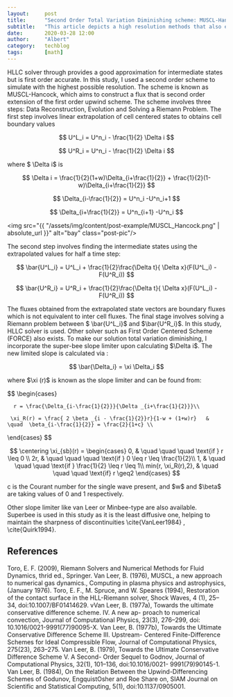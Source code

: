 ```yaml
---
layout:     post
title:      "Second Order Total Variation Diminishing scheme: MUSCL-Hancock with Superbee slope limiter"
subtitle:   "This article depicts a high resolution methods that also ensure TVD nature of the scheme"
date:       2020-03-28 12:00
author:     "Albert"
category:   techblog
tags:       [math]
---
```


<html>
<head>
  <meta charset="utf-8">
  <meta name="viewport" content="width=device-width">
  <title>MathJax example</title>
  <script src="https://polyfill.io/v3/polyfill.min.js?features=es6"></script>
  <script id="MathJax-script" async
          src="https://cdn.jsdelivr.net/npm/mathjax@3/es5/tex-mml-chtml.js">
  </script>
</head>
<body>
  
</body>
</html>

HLLC solver through provides a good approximation for intermediate states but is first order accurate. In this study, I used a second order scheme to simulate with the highest possible resolution. The scheme is known as MUSCL-Hancock, which aims to construct a flux that is second order extension of the first order upwind scheme. The scheme involves three steps: Data Reconstruction, Evolution and Solving a Riemann Problem. The first step involves linear extrapolation of cell centered states to obtains cell boundary values

$$
    U^L_i = U^n_i - \frac{1}{2} \Delta i
$$

$$
U^R_i = U^n_i - \frac{1}{2} \Delta i
$$

<html>
<body>
where $ \Delta i$ is
</body>
</html>


$$
     \Delta i = \frac{1}{2}(1+w)\Delta_{i+\frac{1}{2}} + \frac{1}{2}(1-w)\Delta_{i+\frac{1}{2}}
$$

$$
\Delta_{i-\frac{1}{2}} = U^n_i -U^n_i+1
$$

$$
\Delta_{i+\frac{1}{2}} = U^n_{i+1} -U^n_i
$$

<img src="{{ "/assets/img/content/post-example/MUSCL_Hancock.png" | absolute_url }}" alt="bay" class="post-pic"/>

The second step involves finding the intermediate states using the extrapolated values for half a time step:

$$
    \bar{U^L_i} = U^L_i + \frac{1}{2}\frac{\Delta t}{ \Delta x}(F(U^L_i) - F(U^R_i))
$$

$$
    \bar{U^R_i} = U^R_i + \frac{1}{2}\frac{\Delta t}{ \Delta x}(F(U^L_i) - F(U^R_i))
$$

<html>
  <body>
The fluxes obtained from the extrapolated state vectors are boundary fluxes which is not equivalent to inter cell fluxes. The final stage involves solving a Riemann problem between $ \bar{U^L_i}$ and $\bar{U^R_i}$. In this study, HLLC solver is used. Other solver such as First Order Centered Scheme (FORCE) also exists. To make our solution total variation diminishing, I incorporate the super-bee slope limiter upon calculating $\Delta i$. The new limited slope is calculated via :
  </body>
</html>

$$
    \bar{\Delta_i} = \xi \Delta_i
$$


<html>
  <body>
where $\xi (r)$ is known as the slope limiter and can be found from:
  </body>
</html>

$$
\begin{cases}

      r = \frac{\Delta_{i-\frac{1}{2}}}{\Delta _{i+\frac{1}{2}}}\\

     \xi_R(r) = \frac{ 2 \beta _{i - \frac{1}{2}}r}{1-w + (1+w)r}   & \quad  \beta_{i-\frac{1}{2}} = \frac{2}{1+c} \\

\end{cases}
$$

$$
\centering
    \xi_{sb}(r) =
\begin{cases}
        0,  & \quad  \quad  \quad  \text{if } r \leq 0 \\
        2r,  & \quad  \quad  \quad  \text{if } 0 \leq r \leq \frac{1}{2}\\
        1,  & \quad  \quad  \quad  \text{if }  \frac{1}{2} \leq r \leq 1\\
        min{r, \xi_R(r),2},  & \quad  \quad  \quad  \text{if} r \geq2
\end{cases}
$$

<html>
  <body>
c is the Courant number for the single wave present, and $w$ and $\beta$ are taking values of 0 and 1 respectively.

Other slope limiter like van Leer or Minbee-type are also available. Superbee is used in this study as it is the least diffusive one, helping to maintain the sharpness of discontinuities \cite{VanLeer1984} , \cite{Quirk1994}.  
  </body>
</html>

<h2 class="section-heading">References</h2>
Toro, E. F. (2009), Riemann Solvers and Numerical Methods for Fluid Dynamics, thrid ed., Springer.
Van Leer, B. (1976), MUSCL, a new approach to numerical gas dynamics., Computing in plasma physics and astrophysics, (January 1976).
Toro, E. F., M. Spruce, and W. Speares (1994), Restoration of the contact surface in the HLL-Riemann solver, Shock Waves, 4 (1), 25–34, doi:10.1007/BF01414629.
vVan Leer, B. (1977a), Towards the ultimate conservative difference scheme. IV. A new ap- proach to numerical convection, Journal of Computational Physics, 23(3), 276–299, doi: 10.1016/0021-9991(77)90095-X.
Van Leer, B. (1977b), Towards the Ultimate Conservative Difference Scheme III. Upstream- Centered Finite-Difference Schemes for Ideal Compressible Flow, Journal of Computational Physics, 275(23), 263–275.
Van Leer, B. (1979), Towards the Ultimate Conservative Difference Scheme V. A Second- Order Sequel to Godnov, Journal of Computational Physics, 32(1), 101–136, doi:10.1016/0021- 9991(79)90145-1.
Van Leer, B. (1984), On the Relation Between the Upwind-Differencing Schemes of Godunov, EngquistOsher and Roe Share on, SIAM Journal on Scientific and Statistical Computing, 5(1), doi:10.1137/0905001.

